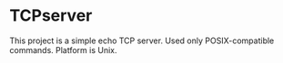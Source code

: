 # TCPserver
This project is a simple echo TCP server.
Used only POSIX-compatible commands. Platform is Unix.

